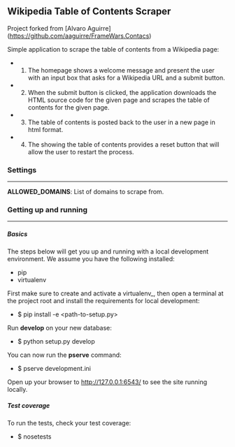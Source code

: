 ## Wikipedia Table of Contents Scraper

Project forked from [Alvaro Aguirre] (https://github.com/aaguirre/FrameWars.Contacs)

Simple application to scrape the table of contents from a Wikipedia page:

* 1. The homepage shows a welcome message and present the user with an input box that asks for a Wikipedia URL
    and a submit button.
* 2. When the submit button is clicked, the application downloads the HTML source code for the given page and scrapes
    the table of contents for the given page.
* 3. The table of contents is posted back to the user in a new page in html format.
* 4. The showing the table of contents provides a reset button that will allow the user to restart the process.

### Settings
------------
**ALLOWED_DOMAINS**: List of domains to scrape from.


### Getting up and running
---------------------------

##### Basics


The steps below will get you up and running with a local development environment.
We assume you have the following installed:

* pip
* virtualenv

First make sure to create and activate a virtualenv_, then open a terminal at the project root and install the
requirements for local development:

* $ pip install -e <path-to-setup.py>

Run **develop** on your new database:

* $ python setup.py develop

You can now run the **pserve** command:

* $ pserve development.ini

Open up your browser to http://127.0.0.1:6543/ to see the site running locally.


##### Test coverage

To run the tests, check your test coverage:

* $ nosetests

